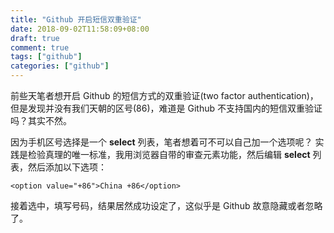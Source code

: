 ```yaml
---
title: "Github 开启短信双重验证"
date: 2018-09-02T11:58:09+08:00
draft: true
comment: true
tags: ["github"]
categories: ["github"]
---
```


前些天笔者想开启 Github 的短信方式的双重验证(two factor authentication)，但是发现并没有我们天朝的区号(86)，难道是 Github 不支持国内的短信双重验证吗？其实不然。
<!--more-->

因为手机区号选择是一个 **select**  列表，笔者想着可不可以自己加一个选项呢？
实践是检验真理的唯一标准，我用浏览器自带的审查元素功能，然后编辑 **select** 列表，然后添加以下选项：

```
<option value="+86">China +86</option>
```

接着选中，填写号码，结果居然成功设定了，这似乎是 Github 故意隐藏或者忽略了。

